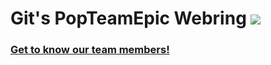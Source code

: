 # Git's PopTeamEpic Webring <img src="https://img.shields.io/badge/Testing-Explosion Proof-ff0000">
### [Get to know our team members!](https://git-team-epic-webring.netlify.app/)
